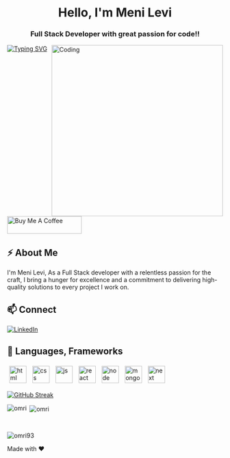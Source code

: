 <!-- Meni Levi -->
<h1 align="center">Hello, I'm Meni Levi</h1>
<h3 align="center">Full Stack Developer with great passion for code!!</h3>
<img align="right" alt="Coding" width="400" src="https://images-wixmp-ed30a86b8c4ca887773594c2.wixmp.com/f/504124ed-286d-4e9c-9349-f76e5d731b4e/d5i1tk3-3bb16f9a-9541-4e42-9fd7-a029af1bd925.gif?token=eyJ0eXAiOiJKV1QiLCJhbGciOiJIUzI1NiJ9.eyJzdWIiOiJ1cm46YXBwOjdlMGQxODg5ODIyNjQzNzNhNWYwZDQxNWVhMGQyNmUwIiwiaXNzIjoidXJuOmFwcDo3ZTBkMTg4OTgyMjY0MzczYTVmMGQ0MTVlYTBkMjZlMCIsIm9iaiI6W1t7InBhdGgiOiJcL2ZcLzUwNDEyNGVkLTI4NmQtNGU5Yy05MzQ5LWY3NmU1ZDczMWI0ZVwvZDVpMXRrMy0zYmIxNmY5YS05NTQxLTRlNDItOWZkNy1hMDI5YWYxYmQ5MjUuZ2lmIn1dXSwiYXVkIjpbInVybjpzZXJ2aWNlOmZpbGUuZG93bmxvYWQiXX0.YKp6iiL9aiCZDQ9MXO8oeTbW4ZIjMMLBTYT4yTtx4CY">
  <a href="https://git.io/typing-svg"><img src="https://readme-typing-svg.demolab.com?font=Fira+Code&pause=1000&random=false&width=435&lines=+Hi+there%2C+Nice+to+see+you+%F0%9F%91%8B+" alt="Typing SVG" /></a>
<br />

<a href="https://www.buymeacoffee.com/omri93rajuan" target="_blank"><img src="https://cdn.buymeacoffee.com/buttons/default-orange.png" alt="Buy Me A Coffee" height="41" width="174"></a>

## ⚡ About Me

 I'm Meni Levi, As a Full Stack developer with a relentless passion for the craft, I bring a hunger for excellence and a commitment to delivering high-quality solutions to every project I work on.
<br />
## 📫 Connect 

[![LinkedIn](https://img.shields.io/badge/LinkedIn-0077B5?style=for-the-badge&logo=linkedin&logoColor=white)](www.linkedin.com/in/meni-levi🎗️-bb7777321/)

## 🚀 Languages, Frameworks
<p float="left">
<img style="padding:5px;" align="center" alt="html" width="40px" src="https://upload.wikimedia.org/wikipedia/commons/thumb/3/38/HTML5_Badge.svg/800px-HTML5_Badge.svg.png"/>
<img style="padding:5px;" align="center" alt="css" width="40px" src="https://cdn4.iconfinder.com/data/icons/social-media-logos-6/512/121-css3-512.png"/>
<img style="padding:5px;" align="center" alt="js" width="40px" src="https://upload.wikimedia.org/wikipedia/commons/thumb/6/6a/JavaScript-logo.png/640px-JavaScript-logo.png"/>
<img style="padding:5px;" align="center" alt="react" width="40px" src="https://upload.wikimedia.org/wikipedia/commons/thumb/a/a7/React-icon.svg/2300px-React-icon.svg.png"/>
<img style="padding:5px;" align="center" alt="node" width="40px" src="https://static-00.iconduck.com/assets.00/node-js-icon-227x256-913nazt0.png"/>
<img style="padding:5px;" align="center" alt="mongo" width="40px" src="https://w7.pngwing.com/pngs/956/695/png-transparent-mongodb-original-wordmark-logo-icon-thumbnail.png"/>
<img style="padding:5px;" align="center" alt="next" width="40px" src="https://static-00.iconduck.com/assets.00/nextjs-icon-512x512-11yvtwzn.png"/>


[![GitHub Streak](https://github.com/meni1221_width=500)](https://git.io/streak-stats)<br />

<p><img align="left" src="https://github-readme-stats.vercel.app/api/top-langs?username=meni1221&show_icons=true&locale=en&layout=compact" alt="omri" /></p>

<p>&nbsp;<img align="center" src="https://github-readme-stats.vercel.app/api?username=meni1221&show_icons=true&locale=en" alt="omri" /></p>
<br />


<p align="left"> <img src="https://komarev.com/ghpvc/?username=meni1221&label=Profile%20views&color=0e75b6&style=flat" alt="omri93" /> </p>

Made with ❤️ 

<!--
**Meni1221/Meni1221** is a ✨ _special_ ✨ repository because its `README.md` (this file) appears on your GitHub profile.
